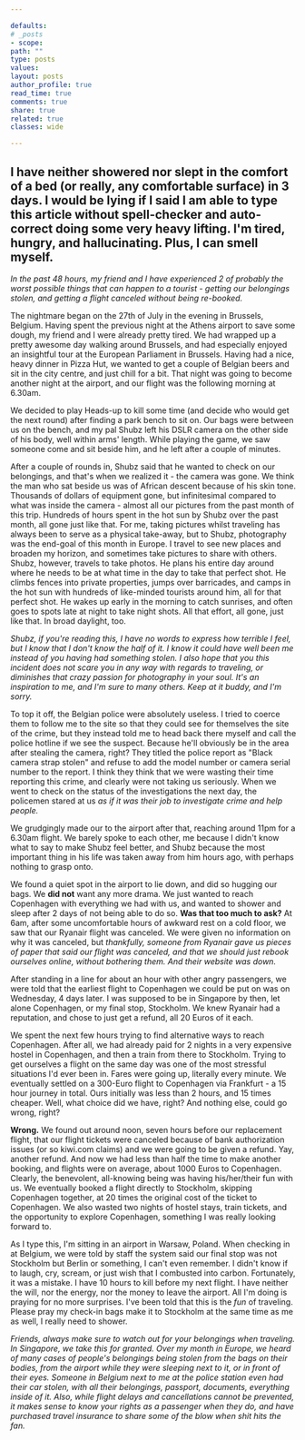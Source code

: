 ```yaml
---

defaults:
# _posts
- scope:
path: ""
type: posts
values:
layout: posts
author_profile: true
read_time: true
comments: true
share: true
related: true
classes: wide

---
```

## I have neither showered nor slept in the comfort of a bed (or really, any comfortable surface) in 3 days. I would be lying if I said I am able to type this article without spell-checker and auto-correct doing some very heavy lifting. I'm tired, hungry, and hallucinating. Plus, I can smell myself.

*In the past 48 hours, my friend and I have experienced 2 of probably the worst possible things that can happen to a tourist - getting our belongings stolen, and getting a flight canceled without being re-booked.*

The nightmare began on the 27th of July in the evening in Brussels, Belgium. Having spent the previous night at the Athens airport to save some dough, my friend and I were already pretty tired. We had wrapped up a pretty awesome day walking around Brussels, and had especially enjoyed an insightful tour at the European Parliament in Brussels. Having had a nice, heavy dinner in Pizza Hut, we wanted to get a couple of Belgian beers and sit in the city centre, and just chill for a bit. That night was going to become another night at the airport, and our flight was the following morning at 6.30am. 

We decided to play Heads-up to kill some time (and decide who would get the next round) after finding a park bench to sit on. Our bags were between us on the bench, and my pal Shubz left his DSLR camera on the other side of his body, well within arms' length. While playing the game, we saw someone come and sit beside him, and he left after a couple of minutes. 

After a couple of rounds in, Shubz said that he wanted to check on our belongings, and that's when we realized it - the camera was gone. We think the man who sat beside us was of African descent because of his skin tone. Thousands of dollars of equipment gone, but infinitesimal compared to what was inside the camera - almost all our pictures from the past month of this trip. Hundreds of hours spent in the hot sun by Shubz over the past month, all gone just like that. For me, taking pictures whilst traveling has always been to serve as a physical take-away, but to Shubz, photography was the end-goal of this month in Europe. I travel to see new places and broaden my horizon, and sometimes take pictures to share with others. Shubz, however, travels to take photos. He plans his entire day around where he needs to be at what time in the day to take that perfect shot. He climbs fences into private properties, jumps over barricades, and camps in the hot sun with hundreds of like-minded tourists around him, all for that perfect shot. He wakes up early in the morning to catch sunrises, and often goes to spots late at night to take night shots. All that effort, all gone, just like that. In broad daylight, too.

*Shubz, if you're reading this, I have no words to express how terrible I feel, but I know that I don't know the half of it. I know it could have well been me instead of you having had something stolen. I also hope that you this incident does not scare you in any way with regards to traveling, or diminishes that crazy passion for photography in your soul. It's an inspiration to me, and I'm sure to many others. Keep at it buddy, and I'm sorry.*

To top it off, the Belgian police were absolutely useless. I tried to coerce them to follow me to the site so that they could see for themselves the site of the crime, but they instead told me to head back there myself and call the police hotline if we see the suspect. Because he'll obviously be in the area after stealing the camera, right? They titled the police report as "Black camera strap stolen" and refuse to add the model number or camera serial number to the report. I think they think that we were wasting their time reporting this crime, and clearly were not taking us seriously. When we went to check on the status of the investigations the next day, the policemen stared at us *as if it was their job to investigate crime and help people.*

We grudgingly made our to the airport after that, reaching around 11pm for a 6.30am flight. We barely spoke to each other, me because I didn't know what to say to make Shubz feel better, and Shubz because the most important thing in his life was taken away from him hours ago, with perhaps nothing to grasp onto.

We found a quiet spot in the airport to lie down, and did so hugging our bags. We **did not** want any more drama. We just wanted to reach Copenhagen with everything we had with us, and wanted to shower and sleep after 2 days of not being able to do so. **Was that too much to ask?** At 6am, after some uncomfortable hours of awkward rest on a cold floor, we saw that our Ryanair flight was canceled. We were given no information on why it was canceled, but *thankfully, someone from Ryanair gave us pieces of paper that said our flight was canceled, and that we should just rebook ourselves online, without bothering them. And their website was down.*

After standing in a line for about an hour with other angry passengers, we were told that the earliest flight to Copenhagen we could be put on was on Wednesday, 4 days later. I was supposed to be in Singapore by then, let alone Copenhagen, or my final stop, Stockholm. We knew Ryanair had a reputation, and chose to just get a refund, all 20 Euros of it each.

We spent the next few hours trying to find alternative ways to reach Copenhagen. After all, we had already paid for 2 nights in a very expensive hostel in Copenhagen, and then a train from there to Stockholm. Trying to get ourselves a flight on the same day was one of the most stressful situations I'd ever been in. Fares were going up, literally every minute. We eventually settled on a 300-Euro flight to Copenhagen via Frankfurt - a 15 hour journey in total. Ours initially was less than 2 hours, and 15 times cheaper. Well, what choice did we have, right? And nothing else, could go wrong, right?

**Wrong.** We found out around noon, seven hours before our replacement flight, that our flight tickets were canceled because of bank authorization issues (or so kiwi.com claims) and we were going to be given a refund. Yay, another refund. And now we had less than half the time to make another booking, and flights were on average, about 1000 Euros to Copenhagen. Clearly, the benevolent, all-knowing being was having his/her/their fun with us. We eventually booked a flight directly to Stockholm, skipping Copenhagen together, at 20 times the original cost of the ticket to Copenhagen. We also wasted two nights of hostel stays, train tickets, and the opportunity to explore Copenhagen, something I was really looking forward to. 

As I type this, I'm sitting in an airport in Warsaw, Poland. When checking in at Belgium, we were told by staff the system said our final stop was not Stockholm but Berlin or something, I can't even remember. I didn't know if to laugh, cry, scream, or just wish that I combusted into carbon. Fortunately, it was a mistake. I have 10 hours to kill before my next flight. I have neither the will, nor the energy, nor the money to leave the airport. All I'm doing is praying for no more surprises. I've been told that this is the *fun* of traveling. Please pray my check-in bags make it to Stockholm at the same time as me as well, I really need to shower.

*Friends, always make sure to watch out for your belongings when traveling. In Singapore, we take this for granted. Over my month in Europe, we heard of many cases of people's belongings being stolen from the bags on their bodies, from the airport while they were sleeping next to it, or in front of their eyes. Someone in Belgium next to me at the police station even had their car stolen, with all their belongings, passport, documents, everything inside of it. Also, while flight delays and cancellations cannot be prevented, it makes sense to know your rights as a passenger when they do, and have purchased travel insurance to share some of the blow when shit hits the fan.*


